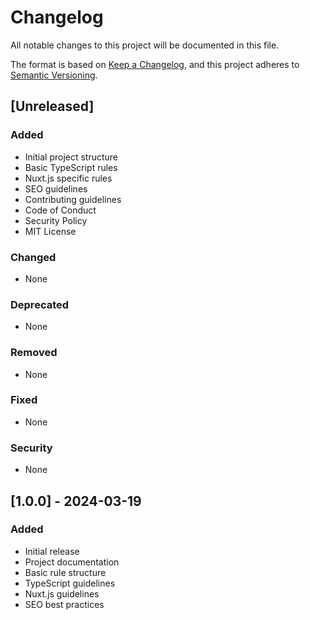 # Changelog

All notable changes to this project will be documented in this file.

The format is based on [Keep a Changelog](https://keepachangelog.com/en/1.0.0/),
and this project adheres to [Semantic Versioning](https://semver.org/spec/v2.0.0.html).

## [Unreleased]

### Added
- Initial project structure
- Basic TypeScript rules
- Nuxt.js specific rules
- SEO guidelines
- Contributing guidelines
- Code of Conduct
- Security Policy
- MIT License

### Changed
- None

### Deprecated
- None

### Removed
- None

### Fixed
- None

### Security
- None

## [1.0.0] - 2024-03-19

### Added
- Initial release
- Project documentation
- Basic rule structure
- TypeScript guidelines
- Nuxt.js guidelines
- SEO best practices 
